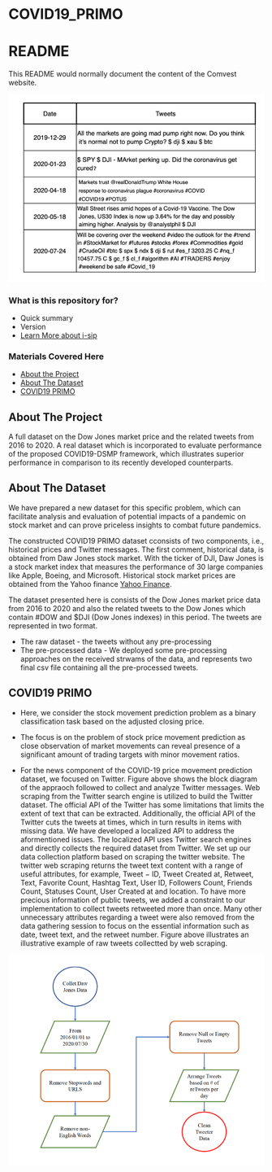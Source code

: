 # COVID19_PRIMO


# README #

This README would normally document the content of the Comvest website. 

![Alt text](./images/logo.png)


### What is this repository for? ###

* Quick summary
* Version
* [Learn More about i-sip](http://i-sip.encs.concordia.ca/)


### Materials Covered Here ###
- [About the Project](#about)
- [About The Dataset](#about-dataset)
- [COVID19 PRIMO](#COVID19-PRIMO)

## About The Project
A full dataset on the Dow Jones market price and the related tweets from 2016 to 2020. 
A real dataset which is incorporated to evaluate performance of the proposed COVID19-DSMP framework, which illustrates superior performance in comparison to its recently developed counterparts.


## About The Dataset
We have prepared a new dataset for this specific problem, which can facilitate analysis and evaluation of potential impacts of a pandemic on stock market and can prove priceless insights to combat future pandemics. 

The constructed COVID19 PRIMO dataset cconsists of two components, i.e., historical prices and Twitter messages. The first comment, historical data, is obtained from Daw Jones stock market. With the ticker of DJI, Daw Jones is a stock market index that measures the performance of 30 large companies like Apple, Boeing, and Microsoft. Historical stock market prices are obtained from the Yahoo finance [Yahoo Finance](http:https://pypi.org/project/yahoo-finance/).

The dataset presented here is consists of the Dow Jones market price data from 2016 to 2020 and also the related tweets to the Dow Jones which contain #DOW and $DJI (Dow Jones indexes) in this period. The tweets are represented in two format.
- The raw dataset - the tweets without any pre-processing
- The pre-processed data - We deployed some pre-processing approaches on the received strwams of the data, and represents two final csv file containing all the pre-processed tweets.



## COVID19 PRIMO

* Here, we consider the stock movement prediction problem as a binary classification task based on the adjusted closing price.
 
* The focus is on the problem of stock price movement prediction as close observation of market movements can reveal presence of a significant amount of trading targets with minor movement ratios.

* For the news component of the COVID-19 price movement prediction dataset, we focused on Twitter. Figure above shows the block diagram of the appraoch followed to collect and analyze Twitter messages. Web scraping from the Twitter search engine is utilized to build the Twitter dataset. The official API of the Twitter has some limitations that limits the extent of text that can be extracted. Additionally, the official API of the Twitter cuts the tweets at times, which in turn results in items with missing data. We have developed a localized API to address the aformentioned issues. The localized API uses Twitter search engines and directly collects the required dataset from Twitter. We set up our data collection platform based on scraping the twitter website. The twitter web scraping returns the tweet text content with a range of useful attributes, for example, Tweet − ID, Tweet Created at, Retweet, Text, Favorite Count, Hashtag Text, User ID, Followers Count, Friends Count, Statuses Count, User Created at and location. To have more precious information of public tweets, we added a constraint to our implementation to collect tweets retweeted more than once. Many other unnecessary attributes regarding a tweet were also removed from the data gathering session to focus on the essential information such as date, tweet text, and the retweet number. Figure above illustrates an illustrative example of raw tweets collectted by web scraping. 
 
![Figure 2](./images/chart.png)

    
